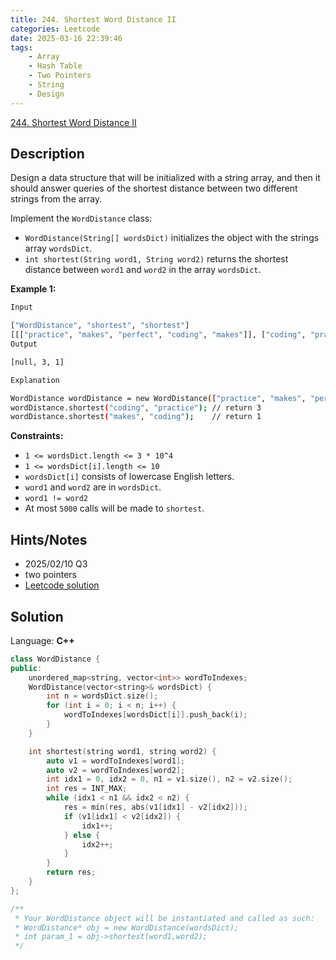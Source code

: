 ```yaml
---
title: 244. Shortest Word Distance II
categories: Leetcode
date: 2025-03-16 22:39:46
tags:
    - Array
    - Hash Table
    - Two Pointers
    - String
    - Design
---
```


[244. Shortest Word Distance II](https://leetcode.com/problems/shortest-word-distance-ii/description/?envType=company&envId=linkedin&favoriteSlug=linkedin-three-months)

## Description

Design a data structure that will be initialized with a string array, and then it should answer queries of the shortest distance between two different strings from the array.

Implement the `WordDistance` class:

- `WordDistance(String[] wordsDict)` initializes the object with the strings array `wordsDict`.
- `int shortest(String word1, String word2)` returns the shortest distance between `word1` and `word2` in the array `wordsDict`.

**Example 1:**

```bash
Input

["WordDistance", "shortest", "shortest"]
[[["practice", "makes", "perfect", "coding", "makes"]], ["coding", "practice"], ["makes", "coding"]]
Output

[null, 3, 1]

Explanation

WordDistance wordDistance = new WordDistance(["practice", "makes", "perfect", "coding", "makes"]);
wordDistance.shortest("coding", "practice"); // return 3
wordDistance.shortest("makes", "coding");    // return 1
```

**Constraints:**

- `1 <= wordsDict.length <= 3 * 10^4`
- `1 <= wordsDict[i].length <= 10`
- `wordsDict[i]` consists of lowercase English letters.
- `word1` and `word2` are in `wordsDict`.
- `word1 != word2`
- At most `5000` calls will be made to `shortest`.

## Hints/Notes

- 2025/02/10 Q3
- two pointers
- [Leetcode solution](https://leetcode.com/problems/shortest-word-distance-ii/editorial/?envType=company&envId=linkedin&favoriteSlug=linkedin-three-months)

## Solution

Language: **C++**

```C++
class WordDistance {
public:
    unordered_map<string, vector<int>> wordToIndexes;
    WordDistance(vector<string>& wordsDict) {
        int n = wordsDict.size();
        for (int i = 0; i < n; i++) {
            wordToIndexes[wordsDict[i]].push_back(i);
        }
    }

    int shortest(string word1, string word2) {
        auto v1 = wordToIndexes[word1];
        auto v2 = wordToIndexes[word2];
        int idx1 = 0, idx2 = 0, n1 = v1.size(), n2 = v2.size();
        int res = INT_MAX;
        while (idx1 < n1 && idx2 < n2) {
            res = min(res, abs(v1[idx1] - v2[idx2]));
            if (v1[idx1] < v2[idx2]) {
                idx1++;
            } else {
                idx2++;
            }
        }
        return res;
    }
};

/**
 * Your WordDistance object will be instantiated and called as such:
 * WordDistance* obj = new WordDistance(wordsDict);
 * int param_1 = obj->shortest(word1,word2);
 */
```
